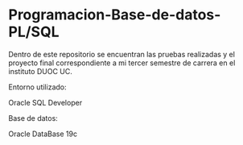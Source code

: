 # Programacion-Base-de-datos-PL/SQL

Dentro de este repositorio se encuentran las pruebas realizadas y el proyecto final correspondiente a mi tercer semestre de carrera en el instituto DUOC UC.

Entorno utilizado:

  Oracle SQL Developer
  
Base de datos:

Oracle DataBase 19c

